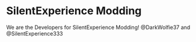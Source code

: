 # SilentExperience Modding
We are the Developers for SilentExperience Modding!
@DarkWolfie37 and @SilentExperience333
